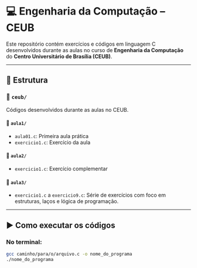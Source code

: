 # 💻 Engenharia da Computação – CEUB

Este repositório contém exercícios e códigos em linguagem C desenvolvidos durante as aulas no curso de **Engenharia da Computação** do **Centro Universitário de Brasília (CEUB)**.

---

## 📁 Estrutura

### 📂 `ceub/`  
Códigos desenvolvidos durante as aulas no CEUB.

#### 📂 `aula1/`
- `aula01.c`: Primeira aula prática
- `exercicio1.c`: Exercício da aula

#### 📂 `aula2/`
- `exercicio1.c`: Exercício complementar

#### 📂 `aula3/`
- `exercicio1.c` a `exercicio9.c`: Série de exercícios com foco em estruturas, laços e lógica de programação.

---

## ▶️ Como executar os códigos

### No terminal:
```bash
gcc caminho/para/o/arquivo.c -o nome_do_programa
./nome_do_programa
